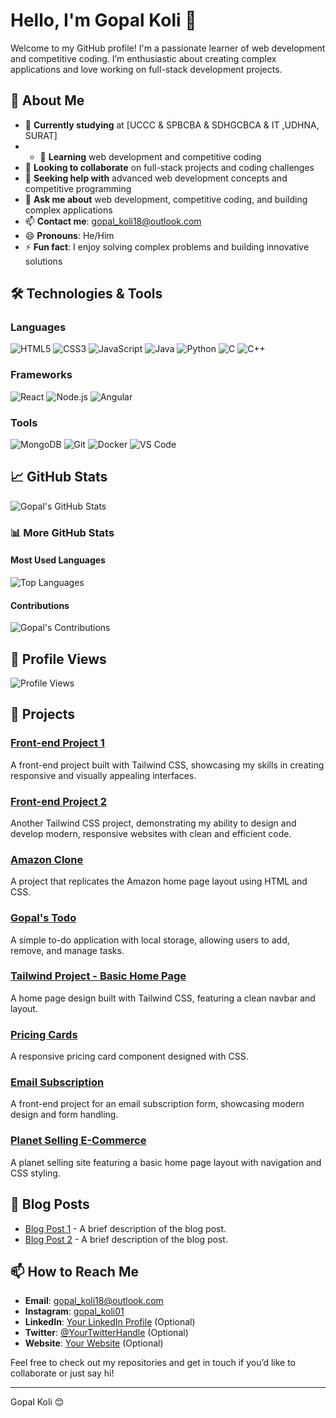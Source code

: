 # Hello, I'm Gopal Koli 👋

Welcome to my GitHub profile! I'm a passionate learner of web development and competitive coding. I’m enthusiastic about creating complex applications and love working on full-stack development projects.

## 🚀 About Me

- 🔭 **Currently studying** at [UCCC & SPBCBA & SDHGCBCA & IT ,UDHNA, SURAT]
- - 🌱 **Learning** web development and competitive coding
- 👯 **Looking to collaborate** on full-stack projects and coding challenges
- 🤔 **Seeking help with** advanced web development concepts and competitive programming
- 💬 **Ask me about** web development, competitive coding, and building complex applications
- 📫 **Contact me**: [gopal_koli18@outlook.com](mailto:gopal_koli18@outlook.com)
- 😄 **Pronouns**: He/Him
- ⚡ **Fun fact**: I enjoy solving complex problems and building innovative solutions

## 🛠️ Technologies & Tools

### Languages
![HTML5](https://img.shields.io/badge/HTML5-%23E34F26?style=flat&logo=html5&logoColor=white)
![CSS3](https://img.shields.io/badge/CSS3-%231572B6?style=flat&logo=css3&logoColor=white)
![JavaScript](https://img.shields.io/badge/JavaScript-%23F7DF1C?style=flat&logo=javascript&logoColor=black)
![Java](https://img.shields.io/badge/Java-%23F7DF1C?style=flat&logo=java&logoColor=white)
![Python](https://img.shields.io/badge/Python-%2338673D?style=flat&logo=python&logoColor=white)
![C](https://img.shields.io/badge/C-%2300599C?style=flat&logo=c&logoColor=white)
![C++](https://img.shields.io/badge/C++-%2300599C?style=flat&logo=c%2B%2B&logoColor=white)

### Frameworks
![React](https://img.shields.io/badge/React-%2300D0F3?style=flat&logo=react&logoColor=white)
![Node.js](https://img.shields.io/badge/Node.js-%23339933?style=flat&logo=node.js&logoColor=white)
![Angular](https://img.shields.io/badge/Angular-%23DD0031?style=flat&logo=angular&logoColor=white)

### Tools
![MongoDB](https://img.shields.io/badge/MongoDB-%2347A248?style=flat&logo=mongodb&logoColor=white)
![Git](https://img.shields.io/badge/Git-%23F05032?style=flat&logo=git&logoColor=white)
![Docker](https://img.shields.io/badge/Docker-%232496ED?style=flat&logo=docker&logoColor=white)
![VS Code](https://img.shields.io/badge/VS%20Code-%23007ACC?style=flat&logo=visual-studio-code&logoColor=white)

## 📈 GitHub Stats

![Gopal's GitHub Stats](https://github-readme-stats.vercel.app/api?username=gopalkoli&show_icons=true&hide_title=true&hide_border=true&count_private=true&hide=prs&include_all_commits=true&theme=radical)

### 📊 More GitHub Stats

#### Most Used Languages
![Top Languages](https://github-readme-stats.vercel.app/api/top-langs/?username=gopalkoli&layout=compact&hide_title=true&hide_border=true&theme=radical)

#### Contributions
![Gopal's Contributions](https://github-readme-streak-stats.herokuapp.com/?user=gopalkoli&hide_border=true&theme=radical)

## 👀 Profile Views
![Profile Views](https://komarev.com/ghpvc/?username=gopalkoli)

## 🌟 Projects

### [Front-end Project 1](https://calm-sunflower-9f41f1.netlify.app/)
A front-end project built with Tailwind CSS, showcasing my skills in creating responsive and visually appealing interfaces.

### [Front-end Project 2](https://thunderous-horse-600c21.netlify.app/)
Another Tailwind CSS project, demonstrating my ability to design and develop modern, responsive websites with clean and efficient code.

### [Amazon Clone](https://gopalkoli88.github.io/amazon-clone/)
A project that replicates the Amazon home page layout using HTML and CSS. 

### [Gopal's Todo](https://gopalkoli88.github.io/gopal-s-todo/)
A simple to-do application with local storage, allowing users to add, remove, and manage tasks.

### [Tailwind Project - Basic Home Page](https://gopalkoli88.github.io/Tailwind_project_basic_home_page/)
A home page design built with Tailwind CSS, featuring a clean navbar and layout.

### [Pricing Cards](https://gopalkoli88.github.io/pricing-cards/)
A responsive pricing card component designed with CSS.

### [Email Subscription](https://gopalkoli88.github.io/email-subscribe/)
A front-end project for an email subscription form, showcasing modern design and form handling.

### [Planet Selling E-Commerce](https://gopalkoli88.github.io/-only_desktop-screen-PLANET_SELLING-E-COMMERCE-HTML-CSS-/)
A planet selling site featuring a basic home page layout with navigation and CSS styling.

## 📝 Blog Posts

- [Blog Post 1](https://your-blog-link.com/blog-post-1) - A brief description of the blog post.
- [Blog Post 2](https://your-blog-link.com/blog-post-2) - A brief description of the blog post.

## 📫 How to Reach Me

- **Email**: [gopal_koli18@outlook.com](mailto:gopal_koli18@outlook.com)
- **Instagram**: [gopal_koli01](https://www.instagram.com/gopal_koli01)
- **LinkedIn**: [Your LinkedIn Profile](https://www.linkedin.com/in/your-profile/) (Optional)
- **Twitter**: [@YourTwitterHandle](https://twitter.com/YourTwitterHandle) (Optional)
- **Website**: [Your Website](https://yourwebsite.com) (Optional)

Feel free to check out my repositories and get in touch if you’d like to collaborate or just say hi!

---

Gopal Koli 😊
